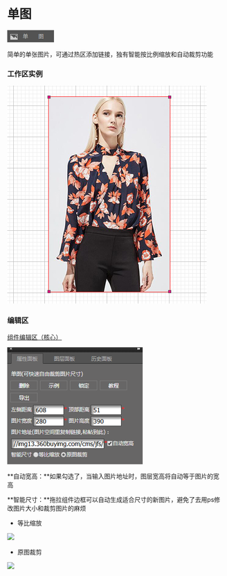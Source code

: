 # 单图

![](/assets/wwqq_03.jpg)

简单的单张图片，可通过热区添加链接，独有智能按比例缩放和自动裁剪功能

### 工作区实例

![](/assets/QQ2-1.png)

### 编辑区

[组件编辑区（核心）](/chapter1/gong-ju-jie-mian/zu-jian-bian-ji-qu-ff08-he-xin-ff09.md)

![](/assets/QQ3.png)

**自动宽高：**如果勾选了，当输入图片地址时，图层宽高将自动等于图片的宽高

**智能尺寸：**拖拉组件边框可以自动生成适合尺寸的新图片，避免了去用ps修改图片大小和裁剪图片的麻烦

* 等比缩放

![](http://img11.360buyimg.com/cms/jfs/t16105/241/1789648013/494051/6106cba2/5a6468ebNbcdf141d.gif)

* 原图裁剪

![](http://img10.360buyimg.com/cms/jfs/t19255/332/217252780/861276/a906d0ed/5a64690fN5b158ae9.gif)



